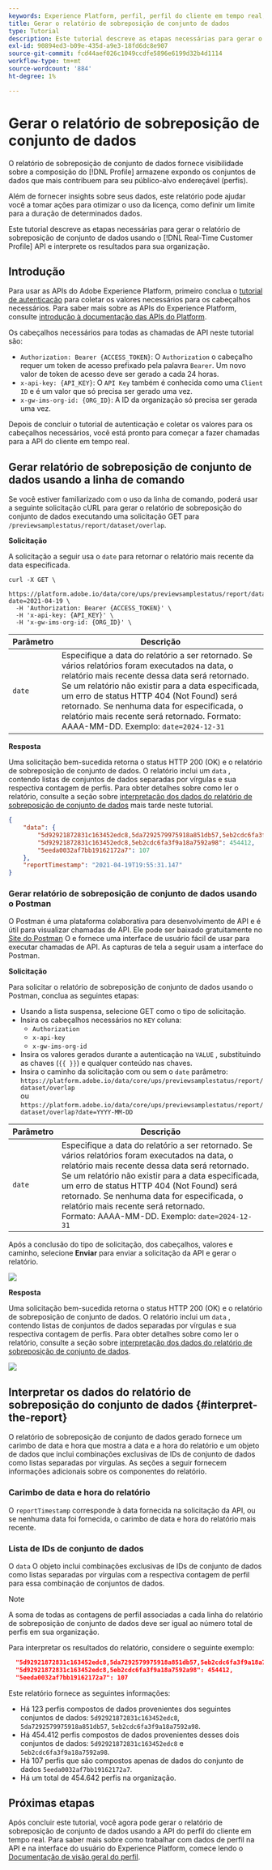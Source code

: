```yaml
---
keywords: Experience Platform, perfil, perfil do cliente em tempo real, solução de problemas, API, relatórios, relatório de sobreposição de conjunto de dados, dados do perfil
title: Gerar o relatório de sobreposição de conjunto de dados
type: Tutorial
description: Este tutorial descreve as etapas necessárias para gerar o relatório de sobreposição de conjunto de dados usando a API do perfil do cliente em tempo real.
exl-id: 90894ed3-b09e-435d-a9e3-18fd6dc8e907
source-git-commit: fcd44aef026c1049ccdfe5896e6199d32b4d1114
workflow-type: tm+mt
source-wordcount: '884'
ht-degree: 1%

---
```


# Gerar o relatório de sobreposição de conjunto de dados

O relatório de sobreposição de conjunto de dados fornece visibilidade sobre a composição do [!DNL Profile] armazene expondo os conjuntos de dados que mais contribuem para seu público-alvo endereçável (perfis).

Além de fornecer insights sobre seus dados, este relatório pode ajudar você a tomar ações para otimizar o uso da licença, como definir um limite para a duração de determinados dados.

Este tutorial descreve as etapas necessárias para gerar o relatório de sobreposição de conjunto de dados usando o [!DNL Real-Time Customer Profile] API e interprete os resultados para sua organização.

## Introdução

Para usar as APIs do Adobe Experience Platform, primeiro conclua o [tutorial de autenticação](https://www.adobe.com/go/platform-api-authentication-en) para coletar os valores necessários para os cabeçalhos necessários. Para saber mais sobre as APIs do Experience Platform, consulte [introdução à documentação das APIs do Platform](../../landing/api-guide.md).

Os cabeçalhos necessários para todas as chamadas de API neste tutorial são:

* `Authorization: Bearer {ACCESS_TOKEN}`: O `Authorization` o cabeçalho requer um token de acesso prefixado pela palavra `Bearer`. Um novo valor de token de acesso deve ser gerado a cada 24 horas.
* `x-api-key: {API_KEY}`: O `API Key` também é conhecida como uma `Client ID` e é um valor que só precisa ser gerado uma vez.
* `x-gw-ims-org-id: {ORG_ID}`: A ID da organização só precisa ser gerada uma vez.

Depois de concluir o tutorial de autenticação e coletar os valores para os cabeçalhos necessários, você está pronto para começar a fazer chamadas para a API do cliente em tempo real.

## Gerar relatório de sobreposição de conjunto de dados usando a linha de comando

Se você estiver familiarizado com o uso da linha de comando, poderá usar a seguinte solicitação cURL para gerar o relatório de sobreposição do conjunto de dados executando uma solicitação GET para `/previewsamplestatus/report/dataset/overlap`.

**Solicitação**

A solicitação a seguir usa o `date` para retornar o relatório mais recente da data especificada.

```shell
curl -X GET \
  https://platform.adobe.io/data/core/ups/previewsamplestatus/report/dataset/overlap?date=2021-04-19 \
  -H 'Authorization: Bearer {ACCESS_TOKEN}' \
  -H 'x-api-key: {API_KEY}' \
  -H 'x-gw-ims-org-id: {ORG_ID}' \
```

| Parâmetro | Descrição |
|---|---|
| `date` | Especifique a data do relatório a ser retornado. Se vários relatórios foram executados na data, o relatório mais recente dessa data será retornado. Se um relatório não existir para a data especificada, um erro de status HTTP 404 (Not Found) será retornado. Se nenhuma data for especificada, o relatório mais recente será retornado. Formato: AAAA-MM-DD. Exemplo: `date=2024-12-31` |

**Resposta**

Uma solicitação bem-sucedida retorna o status HTTP 200 (OK) e o relatório de sobreposição de conjunto de dados. O relatório inclui um `data` , contendo listas de conjuntos de dados separadas por vírgulas e sua respectiva contagem de perfis. Para obter detalhes sobre como ler o relatório, consulte a seção sobre [interpretação dos dados do relatório de sobreposição de conjunto de dados](#interpret-the-report) mais tarde neste tutorial.

```json
{
    "data": {
        "5d92921872831c163452edc8,5da7292579975918a851db57,5eb2cdc6fa3f9a18a7592a98": 123,
        "5d92921872831c163452edc8,5eb2cdc6fa3f9a18a7592a98": 454412,
        "5eeda0032af7bb19162172a7": 107
    },
    "reportTimestamp": "2021-04-19T19:55:31.147"
}
```

### Gerar relatório de sobreposição de conjunto de dados usando o Postman

O Postman é uma plataforma colaborativa para desenvolvimento de API e é útil para visualizar chamadas de API. Ele pode ser baixado gratuitamente no [Site do Postman](https://www.postman.com) O e fornece uma interface de usuário fácil de usar para executar chamadas de API. As capturas de tela a seguir usam a interface do Postman.

**Solicitação**

Para solicitar o relatório de sobreposição de conjunto de dados usando o Postman, conclua as seguintes etapas:

* Usando a lista suspensa, selecione GET como o tipo de solicitação.
* Insira os cabeçalhos necessários no `KEY` coluna:
   * `Authorization`
   * `x-api-key`
   * `x-gw-ims-org-id`
* Insira os valores gerados durante a autenticação na `VALUE` , substituindo as chaves (`{{ }}`) e qualquer conteúdo nas chaves.
* Insira o caminho da solicitação com ou sem o `date` parâmetro:
   `https://platform.adobe.io/data/core/ups/previewsamplestatus/report/dataset/overlap`\
   ou
   `https://platform.adobe.io/data/core/ups/previewsamplestatus/report/dataset/overlap?date=YYYY-MM-DD`

| Parâmetro | Descrição |
|---|---|
| `date` | Especifique a data do relatório a ser retornado. Se vários relatórios foram executados na data, o relatório mais recente dessa data será retornado. Se um relatório não existir para a data especificada, um erro de status HTTP 404 (Not Found) será retornado. Se nenhuma data for especificada, o relatório mais recente será retornado. <br/>Formato: AAAA-MM-DD. Exemplo: `date=2024-12-31` |

Após a conclusão do tipo de solicitação, dos cabeçalhos, valores e caminho, selecione **Enviar** para enviar a solicitação da API e gerar o relatório.

![](../images/dataset-overlap-report/postman-request.png)

**Resposta**

Uma solicitação bem-sucedida retorna o status HTTP 200 (OK) e o relatório de sobreposição de conjunto de dados. O relatório inclui um `data` , contendo listas de conjuntos de dados separadas por vírgulas e sua respectiva contagem de perfis. Para obter detalhes sobre como ler o relatório, consulte a seção sobre [interpretação dos dados do relatório de sobreposição de conjunto de dados](#interpret-the-report).

![](../images/dataset-overlap-report/postman-response.png)

## Interpretar os dados do relatório de sobreposição do conjunto de dados {#interpret-the-report}

O relatório de sobreposição de conjunto de dados gerado fornece um carimbo de data e hora que mostra a data e a hora do relatório e um objeto de dados que inclui combinações exclusivas de IDs de conjunto de dados como listas separadas por vírgulas. As seções a seguir fornecem informações adicionais sobre os componentes do relatório.

### Carimbo de data e hora do relatório

O `reportTimestamp` corresponde à data fornecida na solicitação da API, ou se nenhuma data foi fornecida, o carimbo de data e hora do relatório mais recente.

### Lista de IDs de conjunto de dados

O `data` O objeto inclui combinações exclusivas de IDs de conjunto de dados como listas separadas por vírgulas com a respectiva contagem de perfil para essa combinação de conjuntos de dados.

>[!NOTE]
>
>A soma de todas as contagens de perfil associadas a cada linha do relatório de sobreposição de conjunto de dados deve ser igual ao número total de perfis em sua organização.

Para interpretar os resultados do relatório, considere o seguinte exemplo:

```json
  "5d92921872831c163452edc8,5da7292579975918a851db57,5eb2cdc6fa3f9a18a7592a98": 123,
  "5d92921872831c163452edc8,5eb2cdc6fa3f9a18a7592a98": 454412,
  "5eeda0032af7bb19162172a7": 107
```

Este relatório fornece as seguintes informações:

* Há 123 perfis compostos de dados provenientes dos seguintes conjuntos de dados: `5d92921872831c163452edc8`, `5da7292579975918a851db57`, `5eb2cdc6fa3f9a18a7592a98`.
* Há 454.412 perfis compostos de dados provenientes desses dois conjuntos de dados: `5d92921872831c163452edc8` e `5eb2cdc6fa3f9a18a7592a98`.
* Há 107 perfis que são compostos apenas de dados do conjunto de dados `5eeda0032af7bb19162172a7`.
* Há um total de 454.642 perfis na organização.

## Próximas etapas

Após concluir este tutorial, você agora pode gerar o relatório de sobreposição de conjunto de dados usando a API do perfil do cliente em tempo real. Para saber mais sobre como trabalhar com dados de perfil na API e na interface do usuário do Experience Platform, comece lendo o [Documentação de visão geral do perfil](../home.md).
